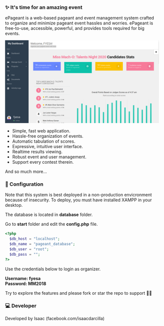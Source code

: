 ### ✨ It's time for an amazing event

ePageant is a web-based pageant and event management system crafted to organize and minimize pageant event hassles and worries. ePageant is free-to-use, accessible, powerful, and provides tools required for big events.

![](https://github.com/isaacdarcilla/pageant-management-system/blob/master/assets/DeepinScreenshot_select-area_20200302113826.png)

- Simple, fast web application.
- Hassle-free organization of events.
- Automatic tabulation of scores.
- Expressive, intuitive user interface.
- Realtime results viewing.
- Robust event and user management.
- Support every contest therein.

And so much more...

### 📒 Configuration

Note that this system is best deployed in a non-production envicronment because of insecurity. To deploy, you must have installed XAMPP in your desktop.

The database is located in **database** folder.

Go to **start** folder and edit the **config.php** file.

```php
<?php
  $db_host = "localhost";  		   
  $db_name = "pageant_database"; 	
  $db_user = "root"; 			 	    
  $db_pass = "";				        
?>
```

Use the credentials below to login as organizer.

**Username: fyesa**<br/>
**Password: MM2018**

Try to explore the features and please fork or star the repo to support 🎉✨

### 💻 Developer

Developed by Isaac (facebook.com/isaacdarcilla)
